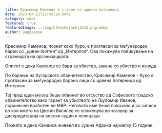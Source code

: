 ```yaml
---
title: Красимир Каменов е ставен на црвена потерница
date: 2023-04-21T22:43:28.647Z
category: свет
featured: true
featuredImage: ../img/dlkaskdjaskj3232.png.webp
author: Вардарски
---
```


Красимир Каменов, познат како Куро, е прогласен за меѓународен баран со „црвен билтен“ од „Интерпол“. Ова покажува повикување на страницата на организацијата.

Описот е дека Каменов се бара за убиство, закана со убиство и изнуда.

По барање на бугарското обвинителство, Красимир Каменов - Куро е прогласен за меѓународно барано лице со црвена потерница од Интерпол.

Тој пред еден месец беше обвинет во отсуство од Софиското градско обвинителство како гарант за убиството на Љубомир Иванов, поранешен вработен во МВР. Неговото име беше поврзано и со записи во кои името на Цветан Василев се споменува во заговор за дискредитација на високи судии и полицајци.

Познато е дека Каменов живеел во Јужна Африка најмалку 15 години.
